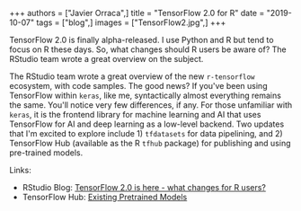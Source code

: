 +++
authors = ["Javier Orraca",]
title = "TensorFlow 2.0 for R"
date = "2019-10-07"
tags = ["blog",]
images = ["TensorFlow2.jpg",]
+++

TensorFlow 2.0 is finally alpha-released. I use Python and R but tend to focus on R these days. So, what changes should R users be aware of? The RStudio team wrote a great overview on the subject.
<!--more-->
The RStudio team wrote a great overview of the new `r-tensorflow` ecosystem, with code samples. The good news? If you've been using TensorFlow within `keras`, like me, syntactically almost everything remains the same. You'll notice very few differences, if any. For those unfamiliar with `keras`, it is the frontend library for machine learning and AI that uses TensorFlow for AI and deep learning as a low-level backend. Two updates that I'm excited to explore include 1) `tfdatasets` for data pipelining, and 2) TensorFlow Hub (available as the R `tfhub` package) for publishing and using pre-trained models.

Links:

* RStudio Blog: [TensorFlow 2.0 is here - what changes for R users?](https://blogs.rstudio.com/tensorflow/posts/2019-10-08-tf2-whatchanges/)
* TensorFlow Hub: [Existing Pretrained Models](https://tfhub.dev)